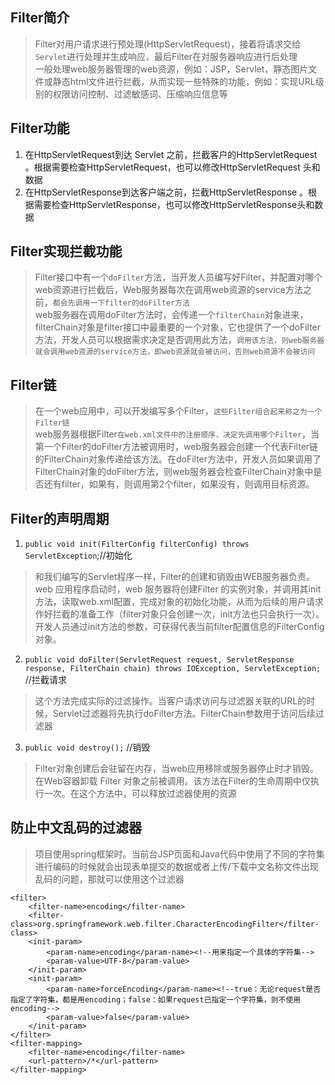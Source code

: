 ## Filter简介
> Filter对用户请求进行预处理(HttpServletRequest)，接着将请求交给`Servlet`进行处理并生成响应，最后Filter在对服务器响应进行后处理<br>
> 一般处理web服务器管理的web资源，例如：JSP，Servlet，静态图片文件或静态html文件进行拦截，从而实现一些特殊的功能，例如：实现URL级别的权限访问控制、过滤敏感词、压缩响应信息等

## Filter功能
1. 在HttpServletRequest到达 Servlet 之前，拦截客户的HttpServletRequest 。根据需要检查HttpServletRequest，也可以修改HttpServletRequest 头和数据
2. 在HttpServletResponse到达客户端之前，拦截HttpServletResponse 。根据需要检查HttpServletResponse，也可以修改HttpServletResponse头和数据

## Filter实现拦截功能
>Filter接口中有一个`doFilter`方法，当开发人员编写好Filter，并配置对哪个web资源进行拦截后，Web服务器每次在调用web资源的service方法之前，`都会先调用一下filter的doFilter方法`<br>
>web服务器在调用doFilter方法时，会传递一个`filterChain`对象进来，filterChain对象是filter接口中最重要的一个对象，它也提供了一个doFilter方法，开发人员可以根据需求决定是否调用此方法，`调用该方法，则web服务器就会调用web资源的service方法，即web资源就会被访问，否则web资源不会被访问`

## Filter链
>在一个web应用中，可以开发编写多个Filter，`这些Filter组合起来称之为一个Filter链`<br>
>web服务器根据Filter`在web.xml文件中的注册顺序，决定先调用哪个Filter`，当第一个Filter的doFilter方法被调用时，web服务器会创建一个代表Filter链的FilterChain对象传递给该方法。在doFilter方法中，开发人员如果调用了FilterChain对象的doFilter方法，则web服务器会检查FilterChain对象中是否还有filter，如果有，则调用第2个filter，如果没有，则调用目标资源。

## Filter的声明周期
1. `public void init(FilterConfig filterConfig) throws ServletException`;//初始化
>和我们编写的Servlet程序一样，Filter的创建和销毁由WEB服务器负责。 web 应用程序启动时，web 服务器将创建Filter 的实例对象，并调用其init方法，读取web.xml配置，完成对象的初始化功能，从而为后续的用户请求作好拦截的准备工作（filter对象只会创建一次，init方法也只会执行一次）。开发人员通过init方法的参数，可获得代表当前filter配置信息的FilterConfig对象。
2. `public void doFilter(ServletRequest request, ServletResponse response, FilterChain chain) throws IOException, ServletException;` //拦截请求
>这个方法完成实际的过滤操作。当客户请求访问与过滤器关联的URL的时候，Servlet过滤器将先执行doFilter方法。FilterChain参数用于访问后续过滤器
3. `public void destroy();` //销毁
>Filter对象创建后会驻留在内存，当web应用移除或服务器停止时才销毁。在Web容器卸载 Filter 对象之前被调用。该方法在Filter的生命周期中仅执行一次。在这个方法中，可以释放过滤器使用的资源

## 防止中文乱码的过滤器
> 项目使用spring框架时。当前台JSP页面和Java代码中使用了不同的字符集进行编码的时候就会出现表单提交的数据或者上传/下载中文名称文件出现乱码的问题，那就可以使用这个过滤器
```
<filter>
    <filter-name>encoding</filter-name>
    <filter-class>org.springframework.web.filter.CharacterEncodingFilter</filter-class>
    <init-param>
        <param-name>encoding</param-name><!--用来指定一个具体的字符集-->
        <param-value>UTF-8</param-value>
    </init-param>
    <init-param>
        <param-name>forceEncoding</param-name><!--true：无论request是否指定了字符集，都是用encoding；false：如果request已指定一个字符集，则不使用encoding-->
        <param-value>false</param-value>
    </init-param>
</filter>
<filter-mapping>
    <filter-name>encoding</filter-name>
    <url-pattern>/*</url-pattern>
</filter-mapping>
```
